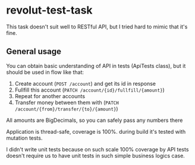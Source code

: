 # revolut-test-task

This task doesn't suit well to RESTful API, but I tried hard to mimic that it's fine.

## General usage

You can obtain basic understanding of API in tests (ApiTests class), but it should be used in flow like that:

1. Create account (`POST /account`) and get its id in response
2. Fullfill this account (`PATCH /account/{id}/fullfill/{amount}`)
3. Repeat for another accounts
4. Transfer money between them with (`PATCH /account/{from}/transfer/{to}/{amount}`)

All amounts are BigDecimals, so you can safely pass any numbers there

Application is thread-safe, coverage is 100%. during build it's tested with mutation tests.

I didn't write unit tests because on such scale 100% coverage by API tests doesn't require us to have unit tests in such simple business logics case.
